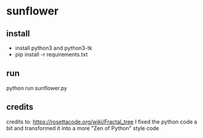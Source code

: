# sunflower

## install
- install python3 and python3-tk
- pip install -r requirements.txt

## run
python run sunflower.py

## credits
credits to: https://rosettacode.org/wiki/Fractal_tree
I fixed the python code a bit and transformed it into a more "Zen of Python" style code
